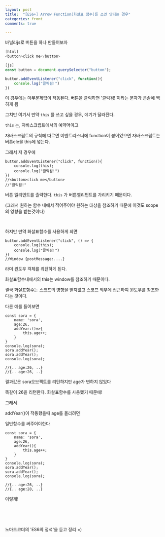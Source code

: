 ```yaml
---
layout: post
title:  "[ES6+] Arrow Function(화살표 함수)를 쓰면 안되는 경우"
categories: front 
comments: true

---
```




바닐라js로 버튼을 하나 만들어보자

~~~javascript
[html]
<button>click me</button>

[js]
const button = document.querySelector("button");

button.addEventListener("click", function(){
	console.log("클릭됨!")
})
~~~

이 경우에는 아무문제없이 작동된다. 버튼을 클릭하면 '클릭됨!'이라는 문자가 콘솔에 찍히게 됨

그치만 여기서 만약 `this` 를 쓰고 싶을 경우, 얘기가 달라진다.

`this` 는, 자바스크립트에서의 예약어이고

자바스크립트의 규칙에 따르면 이벤트리스너에 function이 붙어있으면 자바스크립트는 버튼ele을 this에 넣는다.

그래서 저 경우에 

~~~
button.addEventListener("click", function(){
	console.log(this);
	console.log("클릭됨!")
})
//<button>click me</button>
//"클릭됨!"
~~~

버튼 엘리먼트를 출력한다. `this` 가 버튼엘리먼트를 가리키기 때문이다.

 (그래서 원하는 함수 내에서 적어주어야 원하는 대상을 참조하기 때문에 이것도 scope의 영향을 받는것이다)

<Br>

하지만 만약 화살표함수를 사용하게 되면

~~~
button.addEventListener("click", () => {
	console.log(this);
	console.log("클릭됨!")
})
//Window {postMessage:....}
~~~

라며 윈도우 객체를 리턴하게 된다.

화살표함수내에서의 this는 window를 참조하기 때문이다. 

결국 화살표함수는 스코프의 영향을 받지않고 스코프 외부에 접근하여 윈도우를 참조한다는 것이다.





다른 예를 들어보면

~~~
const sora = {
	name: 'sora',
	age:26,
	addYear:()=>{
		this.age++;
	}
}
console.log(sora);
sora.addYear();
sora.addYear();
console.log(sora);

//{.. age:26, ..}
//{.. age:26, ..}
~~~

결과값은 sora오브젝트를 리턴하지만 age가 변하지 않았다

똑같이 26을 리턴한다. 화살표함수를 사용했기 때문에!

그래서

addYear()이 작동했을때 age를 올리려면

일반함수를 써주어야한다

~~~
const sora = {
	name: 'sora',
	age:26,
	addYear(){
		this.age++;
	}
}
console.log(sora);
sora.addYear();
sora.addYear();
console.log(sora);

//{.. age:26, ..}
//{.. age:28, ..}
~~~

이렇게!

<br>



<br>

<Br>

노마드코더의 'ES6의 정석'을 듣고 정리 =)











